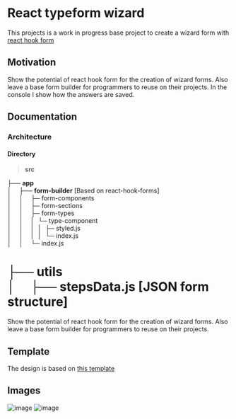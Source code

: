 # React typeform wizard

This projects is a work in progress base project to create a wizard form with [react hook form](https://react-hook-form.com/)

## Motivation

Show the potential of react hook form for the creation of wizard forms. Also leave a base form builder for programmers to reuse on their projects. In the console I show how the answers are saved. 

## Documentation

### Architecture

#### Directory

>__src__<br />

├── __app__ <br />
│&emsp; ├── __form-builder__ [Based on react-hook-forms]<br />
│&emsp; │&emsp; ├─ form-components<br />
│&emsp; │&emsp; ├─ form-sections<br />
│&emsp; │&emsp; ├─ form-types<br />
│&emsp; │&emsp; | &nbsp; └─ type-component<br />
│&emsp; │&emsp; | &nbsp; | &nbsp; ├─ styled.js<br />
│&emsp; │&emsp; | &nbsp; | &nbsp; └─ index.js<br />
│&emsp; │&emsp; └─ index.js<br />

├── __utils__ <br />
│&emsp; ├── __stepsData.js__ [JSON form structure]<br />
=======
Show the potential of react hook form for the creation of wizard forms. Also leave a base form builder for programmers to reuse on their projects.

## Template

The design is based on [this template](https://www.typeform.com/templates/t/user-persona-survey-template/)

## Images

![image](https://user-images.githubusercontent.com/15676286/132963021-e057f0ef-163e-4536-a8d0-16a030e849b6.png)
![image](https://user-images.githubusercontent.com/15676286/132963027-64fcbc87-d6d2-485d-b9c9-d7b1ed66f7a4.png)
